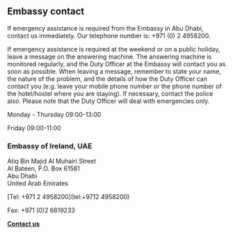 ## Embassy contact

If emergency assistance is required from the Embassy in Abu Dhabi, contact us immediately. Our telephone number is: +971 (0) 2 4958200.

If emergency assistance is required at the weekend or on a public holiday, leave a message on the answering machine. The answering machine is monitored regularly, and the Duty Officer at the Embassy will contact you as soon as possible. When leaving a message, remember to state your name, the nature of the problem, and the details of how the Duty Officer can contact you (e.g. leave your mobile phone number or the phone number of the hotel/hostel where you are staying). If necessary, contact the police also. Please note that the Duty Officer will deal with emergencies only.

Monday - Thursday 09:00-13:00

Friday 09:00-11:00

### Embassy of Ireland, UAE

Atiq Bin Majid Al Muhairi Street   
Al Bateen, P.O. Box 61581   
Abu Dhabi   
United Arab Emirates

[Tel: +971 2 4958200](tel:+9712 4958200)

Fax: +971 (0)2 6819233

[**Contact us**](/en/uae/abudhabi/contact/)